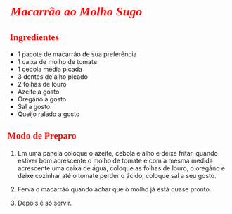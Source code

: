 # 												   										<span style = "color:red "><span style="font-family:JasmineUPC"> *Macarrão ao Molho Sugo*</span> </span> 										





## <span style = "color:red "><span style="font-family:JasmineUPC">  **Ingredientes**</span> </span>		



- 1 pacote de macarrão de sua preferência
- 1 caixa de molho de tomate
- 1 cebola média picada
- 3 dentes de alho picado
- 2 folhas de louro
- Azeite a gosto
- Oregáno a gosto
- Sal a gosto
- Queijo ralado a gosto

## <span style = "color:red "><span style="font-family:JasmineUPC">  **Modo de Preparo**</span> </span>	



1. Em uma panela coloque o azeite, cebola e alho e deixe fritar, quando estiver bom acrescente o molho de tomate e com a mesma medida acrescente uma caixa de água, coloque as folhas de louro, o oregáno e deixe cozinhar até o tomate perder o ácido, coloque sal a seu gosto.

2. Ferva o macarrão quando achar que o molho já está quase pronto.

3. Depois é só servir.

   

